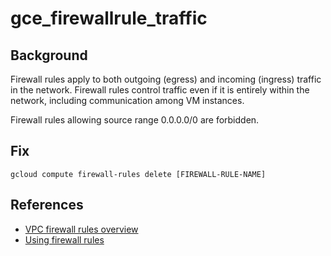 # gce_firewallrule_traffic

## Background

Firewall rules apply to both outgoing (egress) and incoming (ingress) traffic in the network. Firewall rules control traffic even if it is entirely within the network, including communication among VM instances.

Firewall rules allowing source range 0.0.0.0/0 are forbidden.

## Fix

```shell
gcloud compute firewall-rules delete [FIREWALL-RULE-NAME]
```

## References

- [VPC firewall rules overview](https://cloud.google.com/vpc/docs/firewalls)
- [Using firewall rules](https://cloud.google.com/vpc/docs/using-firewalls)
